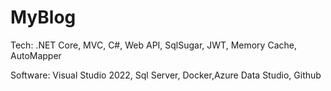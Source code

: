 # MyBlog

Tech: .NET Core, MVC, C#, Web API, SqlSugar, JWT, Memory Cache, AutoMapper

Software: Visual Studio 2022, Sql Server, Docker,Azure Data Studio, Github
